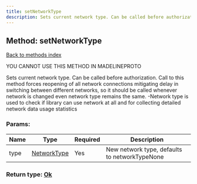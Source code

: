 ```yaml
---
title: setNetworkType
description: Sets current network type. Can be called before authorization. Call to this method forces reopening of all network connections mitigating delay in switching between different networks, so it should be called whenever network is changed even network type remains the same. -Network type is used to check if library can use network at all and for collecting detailed network data usage statistics
---
```

## Method: setNetworkType  
[Back to methods index](index.md)


YOU CANNOT USE THIS METHOD IN MADELINEPROTO


Sets current network type. Can be called before authorization. Call to this method forces reopening of all network connections mitigating delay in switching between different networks, so it should be called whenever network is changed even network type remains the same. -Network type is used to check if library can use network at all and for collecting detailed network data usage statistics

### Params:

| Name     |    Type       | Required | Description |
|----------|---------------|----------|-------------|
|type|[NetworkType](../types/NetworkType.md) | Yes|New network type, defaults to networkTypeNone|


### Return type: [Ok](../types/Ok.md)

